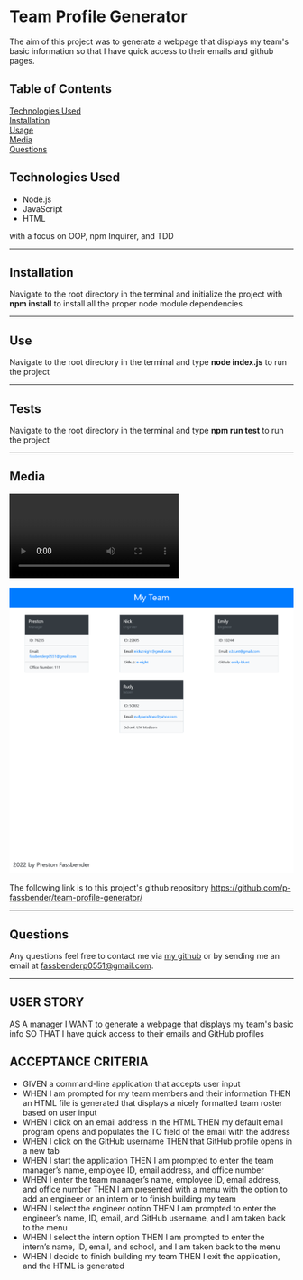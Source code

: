 # Team Profile Generator

The aim of this project was to generate a webpage that displays my team's basic information so that I have quick access to their emails and github pages.

## Table of Contents
[Technologies Used](#technologies-used) <br>
[Installation](#installation) <br>
[Usage](#use) <br>
[Media](#media) <br>
[Questions](#questions) <br>

## Technologies Used
* Node.js
* JavaScript
* HTML

with a focus on OOP, npm Inquirer, and TDD

---

## Installation
Navigate to the root directory in the terminal and initialize the project with **npm install** to install all the proper node module dependencies

---

## Use
Navigate to the root directory in the terminal and type **node index.js** to run the project

---

## Tests
Navigate to the root directory in the terminal and type **npm run test** to run the project

---

## Media
![walkthrough video of how to run the program](https://user-images.githubusercontent.com/36012762/153655398-23249c8a-be44-491d-9839-6b2b12e6300a.mp4)

![Screenshot of a populated team profile page](./assets/team-profile-generator.png)

The following link is to this project's github repository
https://github.com/p-fassbender/team-profile-generator/

---

## Questions
Any questions feel free to contact me via [my github](https://github.com/p-fassbender) or by sending me an email at fassbenderp0551@gmail.com.

---

## USER STORY
AS A manager
I WANT to generate a webpage that displays my team's basic info
SO THAT I have quick access to their emails and GitHub profiles

## ACCEPTANCE CRITERIA
* GIVEN a command-line application that accepts user input
* WHEN I am prompted for my team members and their information
THEN an HTML file is generated that displays a nicely formatted team roster based on user input
* WHEN I click on an email address in the HTML
THEN my default email program opens and populates the TO field of the email with the address
* WHEN I click on the GitHub username
THEN that GitHub profile opens in a new tab
* WHEN I start the application
THEN I am prompted to enter the team manager’s name, employee ID, email address, and office number
* WHEN I enter the team manager’s name, employee ID, email address, and office number
THEN I am presented with a menu with the option to add an engineer or an intern or to finish building my team
* WHEN I select the engineer option
THEN I am prompted to enter the engineer’s name, ID, email, and GitHub username, and I am taken back to the menu
* WHEN I select the intern option
THEN I am prompted to enter the intern’s name, ID, email, and school, and I am taken back to the menu
* WHEN I decide to finish building my team
THEN I exit the application, and the HTML is generated
